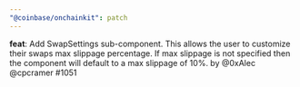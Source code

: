 ```yaml
---
"@coinbase/onchainkit": patch
---
```


**feat**: Add SwapSettings sub-component. This allows the user to customize their swaps max slippage percentage. If max slippage is not specified then the component will default to a max slippage of 10%. by @0xAlec @cpcramer #1051

